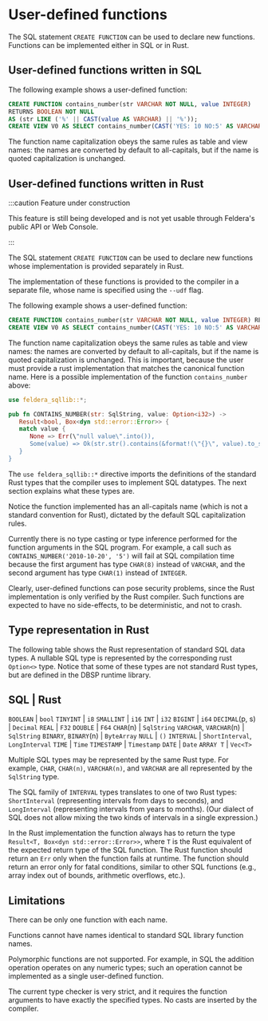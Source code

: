# User-defined functions

The SQL statement `CREATE FUNCTION` can be used to declare new
functions.  Functions can be implemented either in SQL or in Rust.

## User-defined functions written in SQL

The following example shows a user-defined function:

```sql
CREATE FUNCTION contains_number(str VARCHAR NOT NULL, value INTEGER)
RETURNS BOOLEAN NOT NULL
AS (str LIKE ('%' || CAST(value AS VARCHAR) || '%'));
CREATE VIEW V0 AS SELECT contains_number(CAST('YES: 10 NO:5' AS VARCHAR), 5)
```

The function name capitalization obeys the same rules as table and
view names: the names are converted by default to all-capitals, but if
the name is quoted capitalization is unchanged.

## User-defined functions written in Rust

:::caution Feature under construction

This feature is still being developed and is not yet usable through
Feldera's public API or Web Console.

:::

The SQL statement `CREATE FUNCTION` can be used to declare new
functions whose implementation is provided separately in Rust.

The implementation of these functions is provided to the compiler in a
separate file, whose name is specified using the `--udf` flag.

The following example shows a user-defined function:

```sql
CREATE FUNCTION contains_number(str VARCHAR NOT NULL, value INTEGER) RETURNS BOOLEAN NOT NULL;
CREATE VIEW V0 AS SELECT contains_number(CAST('YES: 10 NO:5' AS VARCHAR), 5);
```

The function name capitalization obeys the same rules as table and
view names: the names are converted by default to all-capitals, but if
the name is quoted capitalization is unchanged.  This is important,
because the user must provide a rust implementation that matches the
canonical function name.  Here is a possible implementation of the
function `contains_number` above:

```rs
use feldera_sqllib::*;

pub fn CONTAINS_NUMBER(str: SqlString, value: Option<i32>) ->
   Result<bool, Box<dyn std::error::Error>> {
   match value {
      None => Err(\"null value\".into()),
      Some(value) => Ok(str.str().contains(&format!(\"{}\", value).to_string())),
   }
}
```

The `use feldera_sqllib::*` directive imports the definitions of the
standard Rust types that the compiler uses to implement SQL datatypes.
The next section explains what these types are.

Notice the function implemented has an all-capitals name (which is not
a standard convention for Rust), dictated by the default SQL
capitalization rules.

Currently there is no type casting or type inference performed for the
function arguments in the SQL program.  For example, a call such as
`CONTAINS_NUMBER('2010-10-20', '5')` will fail at SQL compilation time
because the first argument has type `CHAR(8)` instead of `VARCHAR`,
and the second argument has type `CHAR(1)` instead of `INTEGER`.

Clearly, user-defined functions can pose security problems, since the
Rust implementation is only verified by the Rust compiler.  Such
functions are expected to have no side-effects, to be deterministic,
and not to crash.

## Type representation in Rust

The following table shows the Rust representation of standard SQL data
types.  A nullable SQL type is represented by the corresponding rust
`Option<>` type.  Notice that some of these types are not standard
Rust types, but are defined in the DBSP runtime library.

SQL | Rust
-----------
`BOOLEAN` | `bool`
`TINYINT` | `i8`
`SMALLINT` | `i16`
`INT`  | `i32`
`BIGINT` | `i64`
`DECIMAL`(p, s) | `Decimal`
`REAL` | `F32`
`DOUBLE` | `F64`
`CHAR`(n) | `SqlString`
`VARCHAR`, `VARCHAR`(n) | `SqlString`
`BINARY`, `BINARY`(n) | `ByteArray`
`NULL` | `()`
`INTERVAL` | `ShortInterval`, `LongInterval`
`TIME` | `Time`
`TIMESTAMP` | `Timestamp`
`DATE` | `Date`
`ARRAY T` | `Vec<T>`

Multiple SQL types may be represented by the same Rust type.  For
example, `CHAR`, `CHAR(n)`, `VARCHAR(n)`, and `VARCHAR` are all
represented by the `SqlString` type.

The SQL family of `INTERVAL` types translates to one of two Rust
types: `ShortInterval` (representing intervals from days to seconds),
and `LongInterval` (representing intervals from years to months).
(Our dialect of SQL does not allow mixing the two kinds of intervals
in a single expression.)

In the Rust implementation the function always has to return the type
`Result<T, Box<dyn std::error::Error>>`, where `T` is the Rust
equivalent of the expected return type of the SQL function.  The Rust
function should return an `Err` only when the function fails at
runtime.  The function should return an error only for fatal
conditions, similar to other SQL functions (e.g., array index out of
bounds, arithmetic overflows, etc.).

## Limitations

There can be only one function with each name.

Functions cannot have names identical to standard SQL library function
names.

Polymorphic functions are not supported.  For example, in SQL the
addition operation operates on any numeric types; such an operation
cannot be implemented as a single user-defined function.

The current type checker is very strict, and it requires the function
arguments to have exactly the specified types.  No casts are inserted
by the compiler.

